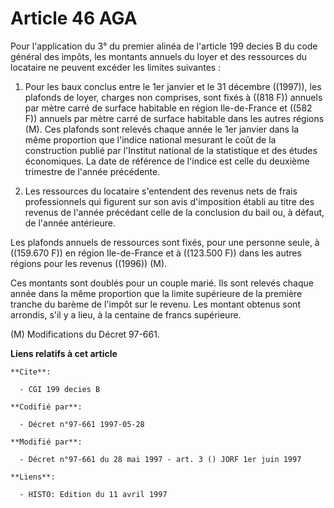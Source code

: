 # Article 46 AGA

Pour l'application du 3° du premier alinéa de l'article 199 decies B du code général des impôts, les montants annuels du
loyer et des ressources du locataire ne peuvent excéder les limites suivantes :

1. Pour les baux conclus entre le 1er janvier et le 31 décembre ((1997)), les plafonds de loyer, charges non comprises, sont
fixés à ((818 F)) annuels par mètre carré de surface habitable en région Ile-de-France et ((582 F)) annuels par mètre carré
de surface habitable dans les autres régions (M). Ces plafonds sont relevés chaque année le 1er janvier dans la même
proportion que l'indice national mesurant le coût de la construction publié par l'Institut national de la statistique et des
études économiques. La date de référence de l'indice est celle du deuxième trimestre de l'année précédente.

2. Les ressources du locataire s'entendent des revenus nets de frais professionnels qui figurent sur son avis d'imposition
établi au titre des revenus de l'année précédant celle de la conclusion du bail ou, à défaut, de l'année antérieure.

Les plafonds annuels de ressources sont fixés, pour une personne seule, à ((159.670 F)) en région Ile-de-France et à
((123.500 F)) dans les autres régions pour les revenus ((1996)) (M).

Ces montants sont doublés pour un couple marié. Ils sont relevés chaque année dans la même proportion que la limite
supérieure de la première tranche du barème de l'impôt sur le revenu. Les montant obtenus sont arrondis, s'il y a lieu, à la
centaine de francs supérieure.

(M) Modifications du Décret 97-661.

**Liens relatifs à cet article**

	**Cite**:

	  - CGI 199 decies B

	**Codifié par**:

	  - Décret n°97-661 1997-05-28

	**Modifié par**:

	  - Décret n°97-661 du 28 mai 1997 - art. 3 () JORF 1er juin 1997

	**Liens**:

	  - HISTO: Edition du 11 avril 1997
